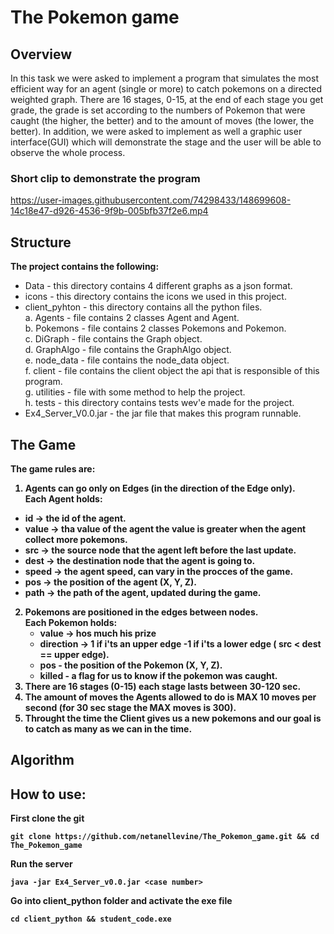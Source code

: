 # The Pokemon game

## Overview
In this task we were asked to implement a program that simulates the most efficient way for an agent (single or more) to catch pokemons on 
a directed weighted graph. There are 16 stages, 0-15, at the end of each stage you get grade, the grade is set according to the 
numbers of Pokemon that were caught (the higher, the better) and to the amount of moves (the lower, the better).
In addition, we were asked to implement as well a graphic user interface(GUI) which will demonstrate the stage and the user will be able to observe
the whole process. 
<br>


### Short clip to demonstrate the program
https://user-images.githubusercontent.com/74298433/148699608-14c18e47-d926-4536-9f9b-005bfb37f2e6.mp4
<br>
## Structure 
**The project contains the following:**
* Data - this directory contains 4 different graphs as a json format.
* icons - this directory contains the icons we used in this project.
* client_pyhton - this directory contains all the python files.<br>
  a. Agents - file contains 2 classes Agent and Agent.<br>
  b. Pokemons - file contains 2 classes Pokemons and Pokemon.<br>
  c. DiGraph - file contains the Graph object.<br>
  d. GraphAlgo - file contains the GraphAlgo object.<br>
  e. node_data - file contains the node_data object.<br>
  f. client - file contains the client object the api that is responsible of this program.<br>
  g. utilities - file with some method to help the project.<br>
  h. tests - this directory contains tests wev'e made for the project.<br>
* Ex4_Server_V0.0.jar - the jar file that makes this program runnable.
  
## The Game
<b>The game rules are:<b>
1) Agents can go only on Edges (in the direction of the Edge only).<br>
  **Each Agent holds:**
  - id -> the id of the agent.
  - value -> tha value of the agent the value is greater when the agent collect more pokemons.
  - src -> the source node that the agent left before the last update.
  - dest -> the destination node that the agent is going to.
  - speed -> the agent speed, can vary in the procces of the game.
  - pos -> the position of the agent (X, Y, Z).
  - path -> the path of the agent, updated during the game.
2) Pokemons are positioned in the edges between nodes.<br>
    **Each Pokemon holds:**<br>
    -  value -> hos much his prize
    -  direction -> 1 if i'ts an upper edge -1 if i'ts a lower edge ( src < dest == upper edge).
    -  pos - the position of the Pokemon (X, Y, Z).
    -  killed - a flag for us to know if the pokemon was caught.
3) There are 16 stages (0-15) each stage lasts between 30-120 sec.
4) The amount of moves the Agents allowed to do is MAX 10 moves per second (for 30 sec stage the MAX moves is 300).
5) Throught the time the Client gives us a new pokemons and our goal is to catch as many as we can in the time.



## Algorithm


  







## How to use:
First clone the git
```
git clone https://github.com/netanellevine/The_Pokemon_game.git && cd The_Pokemon_game
```
Run the server
```
java -jar Ex4_Server_v0.0.jar <case number>
```
Go into client_python folder and activate the exe file
```
cd client_python && student_code.exe
```
